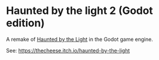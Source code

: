 # Haunted by the light 2 (Godot edition)

A remake of [Haunted by the Light](https://github.com/TheCheese42/haunted-by-the-light) in the Godot game engine.

See: <https://thecheese.itch.io/haunted-by-the-light>
